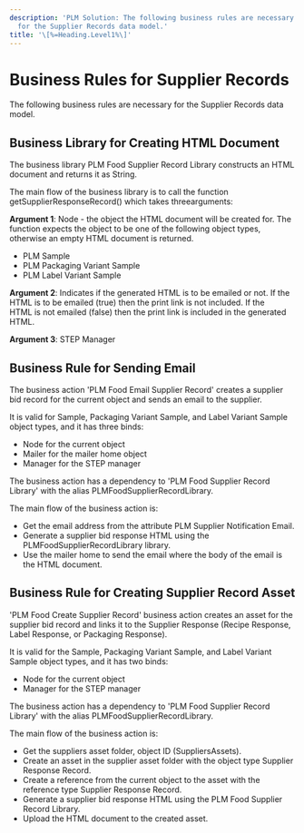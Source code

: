 ```yaml
---
description: 'PLM Solution: The following business rules are necessary
  for the Supplier Records data model.'
title: '\[%=Heading.Level1%\]'
---
```


Business Rules for Supplier Records
===================================

The following business rules are necessary for the Supplier Records data
model.

Business Library for Creating HTML Document
-------------------------------------------

The business library PLM Food Supplier Record Library constructs an HTML
document and returns it as String.

The main flow of the business library is to call the function
getSupplierResponseRecord() which takes threearguments:

**Argument 1**: Node - the object the HTML document will be created for.
The function expects the object to be one of the following object types,
otherwise an empty HTML document is returned.

-   PLM Sample
-   PLM Packaging Variant Sample
-   PLM Label Variant Sample

**Argument 2**: Indicates if the generated HTML is to be emailed or not.
If the HTML is to be emailed (true) then the print link is not included.
If the HTML is not emailed (false) then the print link is included in
the generated HTML.

**Argument 3**: STEP Manager

Business Rule for Sending Email
-------------------------------

The business action \'PLM Food Email Supplier Record\' creates a
supplier bid record for the current object and sends an email to the
supplier.

It is valid for Sample, Packaging Variant Sample, and Label Variant
Sample object types, and it has three binds:

-   Node for the current object
-   Mailer for the mailer home object
-   Manager for the STEP manager

The business action has a dependency to \'PLM Food Supplier Record
Library\' with the alias PLMFoodSupplierRecordLibrary.

The main flow of the business action is:

-   Get the email address from the attribute PLM Supplier Notification
    Email.
-   Generate a supplier bid response HTML using the
    PLMFoodSupplierRecordLibrary library.
-   Use the mailer home to send the email where the body of the email is
    the HTML document.

Business Rule for Creating Supplier Record Asset
------------------------------------------------

\'PLM Food Create Supplier Record\' business action creates an asset for
the supplier bid record and links it to the Supplier Response (Recipe
Response, Label Response, or Packaging Response).

It is valid for the Sample, Packaging Variant Sample, and Label Variant
Sample object types, and it has two binds:

-   Node for the current object
-   Manager for the STEP manager

The business action has a dependency to \'PLM Food Supplier Record
Library\' with the alias PLMFoodSupplierRecordLibrary.

The main flow of the business action is:

-   Get the suppliers asset folder, object ID (SuppliersAssets).
-   Create an asset in the supplier asset folder with the object type
    Supplier Response Record.
-   Create a reference from the current object to the asset with the
    reference type Supplier Response Record.
-   Generate a supplier bid response HTML using the PLM Food Supplier
    Record Library.
-   Upload the HTML document to the created asset.
